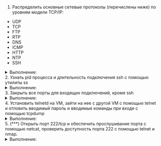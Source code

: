 1. Распределить основные сетевые протоколы (перечислены ниже) по уровням модели TCP/IP:
- UDP
- TCP
- FTP
- RTP
- DNS
- ICMP
- HTTP
- NTP
- SSH
<details><summary>Выполнение:</summary>

</details>
2. Узнать pid процесса и длительность подключения ssh с помощью утилиты ss
<details><summary>Выполнение:</summary>
Подключаюсь к виртуальной машине и ввожу команду:
  
![image](https://github.com/tms-dos21-onl/aleksey-ivanishchev/assets/93286236/f1845e75-7beb-4f0b-b4df-718e5803e830)

```
sudo ss -atop | grep ssh
```
  
![image](https://github.com/tms-dos21-onl/aleksey-ivanishchev/assets/93286236/7649b74b-686c-477c-b1ed-766a15f56668)

</details>
3. Закрыть все порты для входящих подключений, кроме ssh
<details><summary>Выполнение:</summary>
Активирую утилиту ufw и разрешаю 22 порт:

![image](https://github.com/tms-dos21-onl/aleksey-ivanishchev/assets/93286236/76811317-c7e1-43dd-a8d4-9ae5c417500e)

</details>
4. Установить telnetd на VM, зайти на нее с другой VM с помощью telnet и отловить вводимый пароль и вводимые команды при входе c помощью tcpdump
<details><summary>Выполнение:</summary>
Устанавливаю утилиту:

![image](https://github.com/tms-dos21-onl/aleksey-ivanishchev/assets/93286236/e9a6a9fa-9c8a-45b5-8527-922da0fe8dce)

На машине к которой подключаюсь ввожу:

![image](https://github.com/tms-dos21-onl/aleksey-ivanishchev/assets/93286236/3b4bab2a-08b9-40c5-bbd9-48a1dd435264)

На машине с которой подключаюсь:

![image](https://github.com/tms-dos21-onl/aleksey-ivanishchev/assets/93286236/1354af97-10aa-4fb4-a227-6b59cdc454d9)

Итог (отображается по букве в кажом пакете):

![image](https://github.com/tms-dos21-onl/aleksey-ivanishchev/assets/93286236/81d613bc-a379-4f9f-90ad-b87d8953e57c)

![image](https://github.com/tms-dos21-onl/aleksey-ivanishchev/assets/93286236/5dc3a55f-2a23-4f33-9b93-fbda0039507f)

</details>
5. (***) Открыть порт 222/tcp и обеспечить прослушивание порта с помощью netcat, проверить доступность порта 222 с помощью telnet и nmap.
<details><summary>Выполнение:</summary>

Открываю порт:

![image](https://github.com/tms-dos21-onl/aleksey-ivanishchev/assets/93286236/4768415a-033e-4947-bb07-a78882451829)

Подключаюсь и проверяю:

![image](https://github.com/tms-dos21-onl/aleksey-ivanishchev/assets/93286236/de637ee4-33b6-4c8b-b182-d415758b29be)

Скачиваю nmap и проверяю подключение:

![image](https://github.com/tms-dos21-onl/aleksey-ivanishchev/assets/93286236/4c72810e-999d-4ad0-a16f-b7dc26973d77)

</details>
